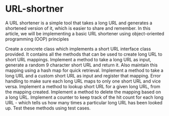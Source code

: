 # URL-shortner
A URL shortener is a simple tool that takes a long URL and generates a shortened version of it, which is easier to share and remember. In this article, we will be implementing a basic URL shortener using object-oriented programming (OOP) principles

Create a concrete class which implements a short URL interface class provided. It contains all the methods that can be used to create long URL to short URL mappings.
Implement a method to take a long URL as input, generate a random 9 character short URL and return it. Also maintain this mapping using a hash map for quick retrieval.
Implement a method to take a long URL and a custom short URL as input and register that mapping. 
Error handling to make sure each long URL maps to only one short URL and vice versa.
Implement a method to lookup short URL for a given long URL, from the mapping created.
Implement a method to delete the mapping based on a long URL.
Implement a counter to keep track of the hit count for each long URL - which tells us how many times a particular long URL has been looked up.
Test these methods using test cases.
